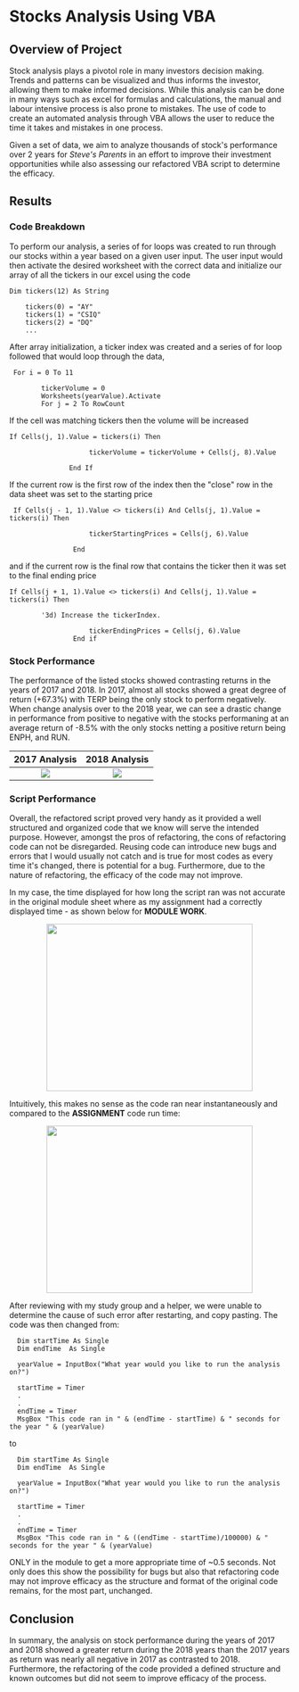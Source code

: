 # Stocks Analysis Using VBA

## Overview of Project

  Stock analysis plays a pivotol role in many investors decision making. Trends and patterns can be visualized and thus informs the investor, allowing them to make informed decisions. While this analysis can be done in many ways such as excel for formulas and calculations, the manual and labour intensive process is also prone to mistakes. The use of code to create an automated analysis through VBA allows the user to reduce the time it takes and mistakes in one process.
  
  Given a set of data, we aim to analyze thousands of stock's performance over 2 years for *Steve's Parents* in an effort to improve their investment opportunities while also assessing our refactored VBA script to determine the efficacy.
  
## Results

### Code Breakdown

To perform our analysis, a series of for loops was created to run through our stocks within a year based on a given user input. The user input would then activate the desired worksheet with the correct data and initialize our array of all the tickers in our excel using the code
```
Dim tickers(12) As String
    
    tickers(0) = "AY"
    tickers(1) = "CSIQ"
    tickers(2) = "DQ"
    ...
```
After array initialization, a ticker index was created and a series of for loop followed that would loop through the data,
``` 
 For i = 0 To 11
    
        tickerVolume = 0
        Worksheets(yearValue).Activate
        For j = 2 To RowCount
```
If the cell was matching tickers then the volume will be increased
```
If Cells(j, 1).Value = tickers(i) Then
                                
                    tickerVolume = tickerVolume + Cells(j, 8).Value
                                
               End If
```
If the current row is the first row of the index then the "close" row in the data sheet was set to the starting price
```
 If Cells(j - 1, 1).Value <> tickers(i) And Cells(j, 1).Value = tickers(i) Then
                                
                    tickerStartingPrices = Cells(j, 6).Value
                                
                End
```
and if the current row is the final row that contains the ticker then it was set to the final ending price

```
If Cells(j + 1, 1).Value <> tickers(i) And Cells(j, 1).Value = tickers(i) Then
                
        '3d) Increase the tickerIndex.
                                
                    tickerEndingPrices = Cells(j, 6).Value
                End if
```
### Stock Performance

The performance of the listed stocks showed contrasting returns in the years of 2017 and 2018. In 2017, almost all stocks showed a great degree of return (+67.3%) with TERP being the only stock to perform negatively. When change analysis over to the 2018 year, we can see a drastic change in performance from positive to negative with the stocks performaning at an average return of -8.5% with the only stocks netting a positive return being ENPH, and RUN.

<center>

2017 Analysis            |  2018 Analysis
:-------------------------:|:-------------------------:
![](https://user-images.githubusercontent.com/100324759/158687735-75d5b42a-2871-4509-aaa9-07a0244029d1.PNG)  |  ![](https://user-images.githubusercontent.com/100324759/158687693-63936f39-968c-461a-a596-752d0e8e060f.PNG)

</center>
  
  ### Script Performance

  Overall, the refactored script proved very handy as it provided a well structured and organized code that we know will serve the intended purpose. However, amongst the pros of refactoring, the cons of refactoring code can not be disregarded. Reusing code can introduce new bugs and errors that I would usually not catch and is true for most codes as every time it's changed, there is potential for a bug. Furthermore, due to the nature of refactoring, the efficacy of the code may not improve. 
  
  In my case, the time displayed for how long the script ran was not accurate in the original module sheet where as my assignment had a correctly displayed time - as shown below for **MODULE WORK**.
  
  
  <p align = "center">
  <img width="370" height="300" src="https://user-images.githubusercontent.com/100324759/158685633-777bbf85-404d-418f-80e6-bba9b5309068.PNG">
 </p>

Intuitively, this makes no sense as the code ran near instantaneously and compared to the **ASSIGNMENT** code run time:


<p align = "center">
  <img width="370" height="300" src="https://user-images.githubusercontent.com/100324759/158686448-942f4c28-a042-495f-a1cb-9dff066b3a82.PNG"
 </p>

  After reviewing with my study group and a helper, we were unable to determine the cause of such error after restarting, and copy pasting. The code was then changed from:
  
  ```
    Dim startTime As Single
    Dim endTime  As Single

    yearValue = InputBox("What year would you like to run the analysis on?")

    startTime = Timer
    .
    .
    endTime = Timer
    MsgBox "This code ran in " & (endTime - startTime) & " seconds for the year " & (yearValue)

  ```
  
 to
    
  ```
    Dim startTime As Single
    Dim endTime  As Single

    yearValue = InputBox("What year would you like to run the analysis on?")

    startTime = Timer
    .
    .
    endTime = Timer
    MsgBox "This code ran in " & ((endTime - startTime)/100000) & " seconds for the year " & (yearValue)
  ```
ONLY in the module to get a more appropriate time of ~0.5 seconds. Not only does this show the possibility for bugs but also that refactoring code may not improve efficacy as the structure and format of the original code remains, for the most part, unchanged.
  
 ## Conclusion
  
  In summary, the analysis on stock performance during the years of 2017 and 2018 showed a greater return during the 2018 years than the 2017 years as return was nearly all negative in 2017 as contrasted to 2018. Furthermore, the refactoring of the code provided a defined structure and known outcomes but did not seem to improve efficacy of the process.
  

